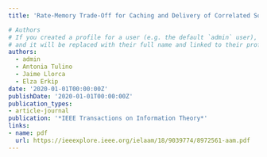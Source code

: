 ```yaml
---
title: 'Rate-Memory Trade-Off for Caching and Delivery of Correlated Sources'

# Authors
# If you created a profile for a user (e.g. the default `admin` user), write the username (folder name) here
# and it will be replaced with their full name and linked to their profile.
authors:
  - admin
  - Antonia Tulino
  - Jaime Llorca
  - Elza Erkip
date: '2020-01-01T00:00:00Z'
publishDate: '2020-01-01T00:00:00Z'
publication_types: 
- article-journal
publication: '*IEEE Transactions on Information Theory*'
links:
- name: pdf
  url: https://ieeexplore.ieee.org/ielaam/18/9039774/8972561-aam.pdf
---
```



